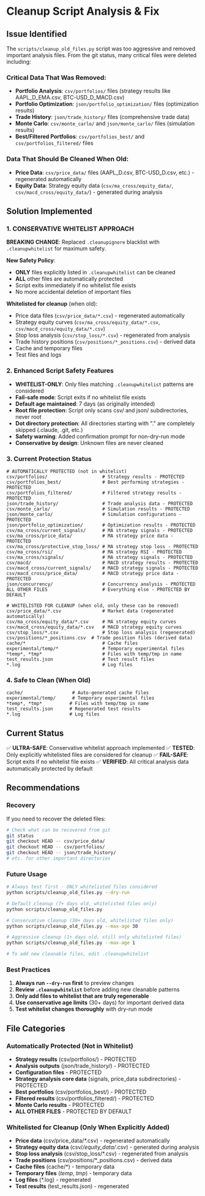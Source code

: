 # Cleanup Script Analysis & Fix

## Issue Identified

The `scripts/cleanup_old_files.py` script was too aggressive and removed important analysis files. From the git status, many critical files were deleted including:

### Critical Data That Was Removed:

- **Portfolio Analysis**: `csv/portfolios/` files (strategy results like AAPL_D_EMA.csv, BTC-USD_D_MACD.csv)
- **Portfolio Optimization**: `json/portfolio_optimization/` files (optimization results)
- **Trade History**: `json/trade_history/` files (comprehensive trade data)
- **Monte Carlo**: `csv/monte_carlo/` and `json/monte_carlo/` files (simulation results)
- **Best/Filtered Portfolios**: `csv/portfolios_best/` and `csv/portfolios_filtered/` files

### Data That Should Be Cleaned When Old:

- **Price Data**: `csv/price_data/` files (AAPL_D.csv, BTC-USD_D.csv, etc.) - regenerated automatically
- **Equity Data**: Strategy equity data (`csv/ma_cross/equity_data/`, `csv/macd_cross/equity_data/`) - generated during analysis

## Solution Implemented

### 1. **CONSERVATIVE WHITELIST APPROACH**

**BREAKING CHANGE**: Replaced `.cleanupignore` blacklist with `.cleanupwhitelist` for maximum safety.

**New Safety Policy**:

- **ONLY** files explicitly listed in `.cleanupwhitelist` can be cleaned
- **ALL** other files are automatically protected
- Script exits immediately if no whitelist file exists
- No more accidental deletion of important files

**Whitelisted for cleanup** (when old):

- Price data files (`csv/price_data/*.csv`) - regenerated automatically
- Strategy equity curves (`csv/ma_cross/equity_data/*.csv`, `csv/macd_cross/equity_data/*.csv`)
- Stop loss analysis (`csv/stop_loss/*.csv`) - regenerated from analysis
- Trade history positions (`csv/positions/*_positions.csv`) - derived data
- Cache and temporary files
- Test files and logs

### 2. Enhanced Script Safety Features

- **WHITELIST-ONLY**: Only files matching `.cleanupwhitelist` patterns are considered
- **Fail-safe mode**: Script exits if no whitelist file exists
- **Default age maintained**: 7 days (as originally intended)
- **Root file protection**: Script only scans csv/ and json/ subdirectories, never root
- **Dot directory protection**: All directories starting with "." are completely skipped (.claude, .git, etc.)
- **Safety warning**: Added confirmation prompt for non-dry-run mode
- **Conservative by design**: Unknown files are never cleaned

### 3. Current Protection Status

```
# AUTOMATICALLY PROTECTED (not in whitelist)
csv/portfolios/                    # Strategy results - PROTECTED
csv/portfolios_best/               # Best performing strategies - PROTECTED
csv/portfolios_filtered/           # Filtered strategy results - PROTECTED
json/trade_history/                # Trade analysis data - PROTECTED
csv/monte_carlo/                   # Simulation results - PROTECTED
json/monte_carlo/                  # Simulation configurations - PROTECTED
json/portfolio_optimization/       # Optimization results - PROTECTED
csv/ma_cross/current_signals/      # MA strategy signals - PROTECTED
csv/ma_cross/price_data/           # MA strategy price data - PROTECTED
csv/ma_cross/protective_stop_loss/ # MA strategy stop loss - PROTECTED
csv/ma_cross/rsi/                  # MA strategy RSI - PROTECTED
csv/ma_cross/signals/              # MA strategy signals - PROTECTED
csv/macd/                          # MACD strategy results - PROTECTED
csv/macd_cross/current_signals/    # MACD strategy signals - PROTECTED
csv/macd_cross/price_data/         # MACD strategy price data - PROTECTED
json/concurrency/                  # Concurrency analysis - PROTECTED
ALL OTHER FILES                    # Everything else - PROTECTED BY DEFAULT
```

```
# WHITELISTED FOR CLEANUP (when old, only these can be removed)
csv/price_data/*.csv               # Market data (regenerated automatically)
csv/ma_cross/equity_data/*.csv     # MA strategy equity curves
csv/macd_cross/equity_data/*.csv   # MACD strategy equity curves
csv/stop_loss/*.csv                # Stop loss analysis (regenerated)
csv/positions/*_positions.csv  # Trade position files (derived data)
cache/*                            # Cache files
experimental/temp/*                # Temporary experimental files
*temp*, *tmp*                      # Files with temp/tmp in name
test_results.json                  # Test result files
*.log                              # Log files
```

### 4. Safe to Clean (When Old)

```
cache/                  # Auto-generated cache files
experimental/temp/      # Temporary experimental files
*temp*, *tmp*          # Files with temp/tmp in name
test_results.json      # Regenerated test results
*.log                  # Log files
```

## Current Status

✅ **ULTRA-SAFE**: Conservative whitelist approach implemented
✅ **TESTED**: Only explicitly whitelisted files are considered for cleanup
✅ **FAIL-SAFE**: Script exits if no whitelist file exists
✅ **VERIFIED**: All critical analysis data automatically protected by default

## Recommendations

### Recovery

If you need to recover the deleted files:

```bash
# Check what can be recovered from git
git status
git checkout HEAD -- csv/price_data/
git checkout HEAD -- csv/portfolios/
git checkout HEAD -- json/trade_history/
# etc. for other important directories
```

### Future Usage

```bash
# Always test first - ONLY whitelisted files considered
python scripts/cleanup_old_files.py --dry-run

# Default cleanup (7+ days old, whitelisted files only)
python scripts/cleanup_old_files.py

# Conservative cleanup (30+ days old, whitelisted files only)
python scripts/cleanup_old_files.py --max-age 30

# Aggressive cleanup (1+ days old, still only whitelisted files)
python scripts/cleanup_old_files.py --max-age 1

# To add new cleanable files, edit .cleanupwhitelist
```

### Best Practices

1. **Always run `--dry-run` first** to preview changes
2. **Review `.cleanupwhitelist`** before adding new cleanable patterns
3. **Only add files to whitelist that are truly regenerable**
4. **Use conservative age limits** (30+ days) for important derived data
5. **Test whitelist changes thoroughly** with dry-run mode

## File Categories

### Automatically Protected (Not in Whitelist)

- **Strategy results** (csv/portfolios/) - PROTECTED
- **Analysis outputs** (json/trade_history/) - PROTECTED
- **Configuration files** - PROTECTED
- **Strategy analysis core data** (signals, price_data subdirectories) - PROTECTED
- **Best portfolios** (csv/portfolios_best/) - PROTECTED
- **Filtered results** (csv/portfolios_filtered/) - PROTECTED
- **Monte Carlo results** - PROTECTED
- **ALL OTHER FILES** - PROTECTED BY DEFAULT

### Whitelisted for Cleanup (Only When Explicitly Added)

- **Price data** (csv/price_data/\*.csv) - regenerated automatically
- **Strategy equity data** (csv/_/equity_data/_.csv) - generated during analysis
- **Stop loss analysis** (csv/stop_loss/\*.csv) - regenerated from analysis
- **Trade positions** (csv/positions/\*\_positions.csv) - derived data
- **Cache files** (cache/\*) - temporary data
- **Temporary files** (_temp_, _tmp_) - temporary data
- **Log files** (\*.log) - regenerated
- **Test results** (test_results.json) - regenerated
